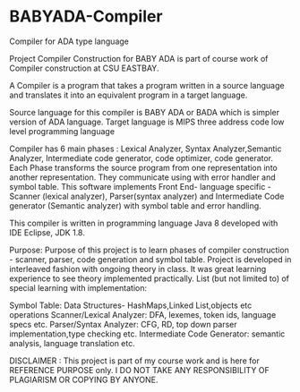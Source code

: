 # BABYADA-Compiler
Compiler for ADA type language


Project Compiler Construction for BABY ADA is part of course work of Compiler construction at CSU EASTBAY.

A Compiler is a program that takes a program written in a source language and translates it into an equivalent program in a target language. 

Source language for this compiler is BABY ADA or BADA which is simpler version of ADA language. 
Target language is MIPS three address code low level programming language

Compiler has 6 main phases : Lexical Analyzer, Syntax Analyzer,Semantic Analyzer, Intermediate code generator, code optimizer, code generator. 
Each Phase transforms the source program from one representation into another representation. They communicate using with error handler and symbol table. This software implements Front End- language specific -Scanner (lexical analyzer), Parser(syntax analyzer) and Intermediate Code generator (Semantic analyzer) with  symbol table and error handling.

This compiler is written in programming language Java 8 developed with IDE Eclipse, JDK 1.8.

Purpose:
Purpose of this project is to learn phases of compiler construction - scanner, parser, code generation and symbol table. Project is developed in interleaved fashion with ongoing theory in class. It was great learning experience to see theory implemented practically. List (but not limited to) of special learning with implementation: 

Symbol Table: Data Structures- HashMaps,Linked List,objects etc operations
Scanner/Lexical Analyzer: DFA, lexemes, token ids, language specs etc.
Parser/Syntax Analyzer: CFG, RD, top down parser implementation,type checking etc.
Intermediate Code Generator: semantic analysis, language translation etc.

DISCLAIMER : This project is part of my course work and is here for REFERENCE PURPOSE only.
I DO NOT TAKE ANY RESPONSIBILITY OF PLAGIARISM OR COPYING BY ANYONE.

